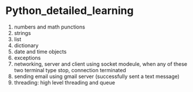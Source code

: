 # Python_detailed_learning
1. numbers and math punctions
2. strings
3. list
4. dictionary
5. date and time objects
6. exceptions
7. networking, server and client using socket modeule, when any of these two terminal type stop, connection terminated
8. sending email using gmail server (successfully sent a text message)
9. threading: high level threading and queue
